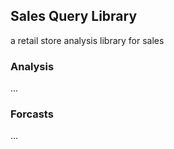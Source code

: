 ## Sales Query Library

a retail store analysis library for sales

### Analysis
...

### Forcasts
...
